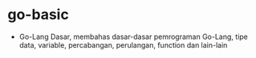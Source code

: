 # go-basic

* Go-Lang Dasar, membahas dasar-dasar pemrograman Go-Lang, tipe data, variable, percabangan, perulangan, function dan lain-lain
